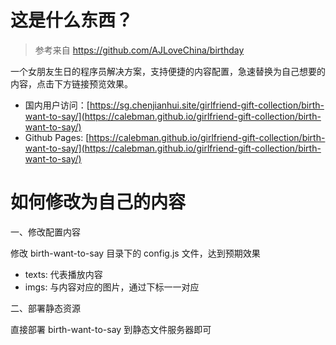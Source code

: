 # 这是什么东西？

> 参考来自 https://github.com/AJLoveChina/birthday
>

一个女朋友生日的程序员解决方案，支持便捷的内容配置，急速替换为自己想要的内容，点击下方链接预览效果。

- 国内用户访问：[https://sg.chenjianhui.site/girlfriend-gift-collection/birth-want-to-say/](https://calebman.github.io/girlfriend-gift-collection/birth-want-to-say/)
- Github Pages: [https://calebman.github.io/girlfriend-gift-collection/birth-want-to-say/](https://calebman.github.io/girlfriend-gift-collection/birth-want-to-say/)
# 如何修改为自己的内容

一、修改配置内容

修改 birth-want-to-say 目录下的 config.js 文件，达到预期效果

- texts: 代表播放内容
- imgs: 与内容对应的图片，通过下标一一对应

二、部署静态资源

直接部署 birth-want-to-say 到静态文件服务器即可